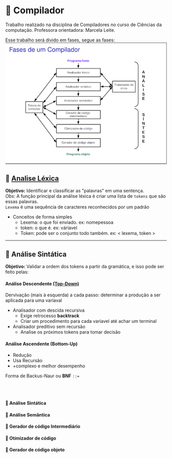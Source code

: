 # 🚀 Compilador
Trabalho realizado na disciplina de Compiladores no curso de Ciências da computação.
Professora orientadora: Marcela Leite.

Esse trabalho será divido em fases, segue as fases:
![Segue os indices:](img/fases_compilador.png)


## 📌 [Analise Léxica](analisador_lexico)
**Objetivo:** Identificar e classificar as "palavras" em uma sentença.<br>
*Obs:* A função principal da análise léxica é criar uma lista de `tokens` que são essas palavras.<br>
`Lexema` é uma sequência de caracteres reconhecidos por um padrão<br>

* Conceitos de forma simples
  * Lexema: o que foi enviado. ex: nomepessoa
  * token: o que é. ex: váriavel
  * Token: pode ser o conjunto todo também. ex: < lexema, token >

___
## 📌 Análise Sintática
**Objetivo:** Validar a ordem dos tokens a partir da gramática, e isso pode ser feito pelas:

#### Análise Descendente [(Top-Down)](/analisador_sintatico/top_down)
Dervivação (mais à esquerda)
 a cada passo: determinar a produção a ser aplicada para uma variaval
* Analisador com descida recursiva
  * Exige retrocesso **backtrack**
  * Criar um procedimento para cada varíavel até achar um terminal
* Analisador preditivo sem recursão
  * Analise os próximos tokens para tomar decisão


####  Análise Ascendente (Bottom-Up)
  * Redução
  * Usa Recursão
  * +complexo e melhor desempenho


Forma de Backus-Naur ou **BNF** `::=`


<br>
<br>

#### 📌 Análise Sintática

#### 📌 Análise Semântica

#### 📌 Gerador de código Intermediário

#### 📌 Otimizador de código

#### 📌 Gerador de código objeto

